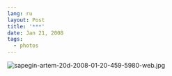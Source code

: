 ```yaml
---
lang: ru
layout: Post
title: '***'
date: Jan 21, 2008
tags:
  - photos
---
```


![sapegin-artem-20d-2008-01-20-459-5980-web.jpg](upload://sapegin-artem-20d-2008-01-20-459-5980-web.jpg)
